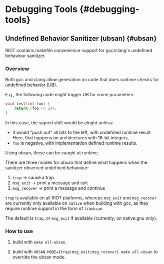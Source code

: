# Debugging Tools {#debugging-tools}

## Undefined Behavior Sanitizer (ubsan) {#ubsan}

RIOT contains makefile convenience support for gcc/clang's undefined
behaviour sanitizer.

### Overview

Both gcc and clang allow generation on code that does runtime checks for
undefined behavior (UB).

E.g., the following code might trigger UB for some parameters:

```C
void test(int foo) {
    return (foo << 24);
}
```

In this case, the signed shift would be alright unless:

- it would "push out" all bits to the left, with undefined runtime result. Here,
  that happens on architectures with 16-bit integers.
- `foo` is negative, with implementation defined runtime results.

Using ubsan, these can be caught at runtime.

There are three modes for ubsan that define what happens when the sanitizer
observed undefined behaviour:

1. `trap` -> cause a trap
2. `msg_exit` -> print a message and exit
3. `msg_recover` -> print a message and continue

`trap` is available on all RIOT platforms, whereas `msg_exit` and `msg_recover`
are currently only available on `native` when building with gcc, as they require runtime support in
the form of `libubsan`.

The default is `trap`, or `msg_exit` if available (currently, on native:gnu only).


### How to use

1. build with `make all-ubsan`.

2. build with `UBSAN_MODE=[trap|msg_exit|msg_recover] make all-ubsan` to
   override the ubsan mode.
